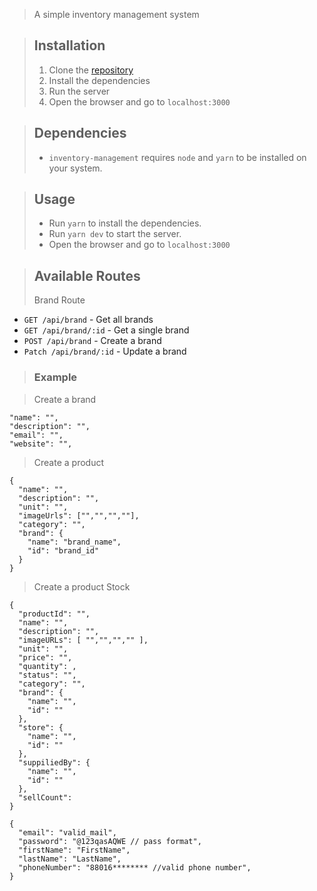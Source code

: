 > A simple inventory management system

> ## Installation
>
> 1. Clone the [repository](https://github.com/0nahid/inventory-management)
> 2. Install the dependencies
> 3. Run the server
> 4. Open the browser and go to `localhost:3000`

> ## Dependencies
>
> - `inventory-management` requires `node` and `yarn` to be installed on your system.

> ## Usage
>
> - Run `yarn` to install the dependencies.
> - Run `yarn dev` to start the server.
> - Open the browser and go to `localhost:3000`

> ## Available Routes
>
> Brand Route

- `GET /api/brand` - Get all brands
- `GET /api/brand/:id` - Get a single brand
- `POST /api/brand` - Create a brand
- `Patch /api/brand/:id` - Update a brand

> ### Example

> Create a brand

```
"name": "",
"description": "",
"email": "",
"website": "",
```

> Create a product

```
{
  "name": "",
  "description": "",
  "unit": "",
  "imageUrls": ["","","",""],
  "category": "",
  "brand": {
    "name": "brand_name",
    "id": "brand_id"
  }
}
```

> Create a product Stock

```
{
  "productId": "",
  "name": "",
  "description": "",
  "imageURLs": [ "","","","" ],
  "unit": "",
  "price": "",
  "quantity": ,
  "status": "",
  "category": "",
  "brand": {
    "name": "",
    "id": ""
  },
  "store": {
    "name": "",
    "id": ""
  },
  "suppiliedBy": {
    "name": "",
    "id": ""
  },
  "sellCount":
}
```

```
{
  "email": "valid_mail",
  "password": "@123qasAQWE // pass format",
  "firstName": "FirstName",
  "lastName": "LastName",
  "phoneNumber": "88016******** //valid phone number",
}
```
